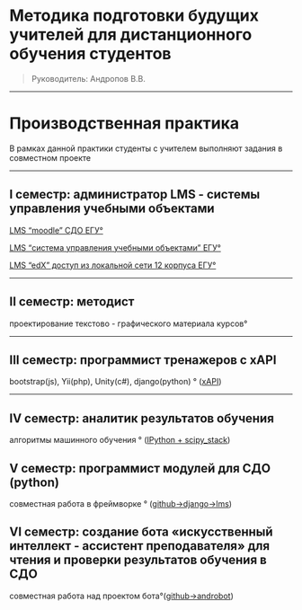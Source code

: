 
#  Методика подготовки будущих учителей для дистанционного обучения студентов 
> Руководитель: Андропов В.В.


----------
# Производственная практика #
В рамках данной практики студенты с учителем выполняют задания в совместном проекте
					

----------

 I семестр: администратор LMS - системы управления учебными объектами
-  

[LMS “moodle” СДО ЕГУ°](http://sdoelsu.ru)

[LMS “система управления учебными объектами” ЕГУ°](http://sdo.elsu.ru/vu) 

[LMS “edX” доступ из локальной сети 12 корпуса ЕГУ°](http://10.4.4.200) 


----------
                                 

 II семестр: методист
-  
 проектирование текстово - графического материала курсов°

 
   				  

----------

III семестр: программист тренажеров с хAPI
-  
bootstrap(js), Yii(php), Unity(c#), django(python)  ° ([xAPI](https://github.com/elsuru?utf8=%E2%9C%93&query=xapi))
                                      

----------

IV семестр: аналитик результатов обучения
-  
алгоритмы машинного обучения ° ([IPython + scipy_stack](https://github.com/VladAndropov/practics/tree/master/insights))


V семестр: программист модулей для СДО (python)
- 
совместная работа в фреймворке ° ([github->django->lms](https://github.com/VladAndropov/lms))
                                     

VI семестр: создание бота «искусственный интеллект - ассистент преподавателя» для чтения и проверки результатов обучения в СДО 
- 
совместная работа над проектом бота°([github->androbot](https://github.com/ELSUru/Program-O))

                                                    
